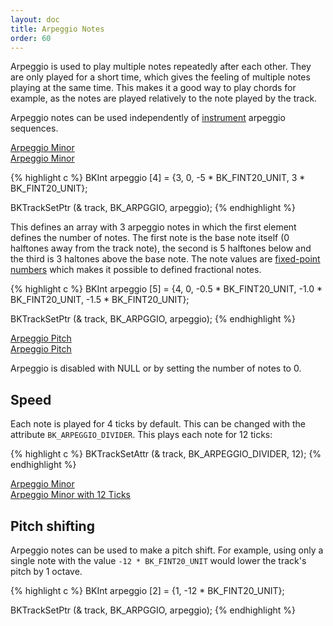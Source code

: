 ```yaml
---
layout: doc
title: Arpeggio Notes
order: 60
---
```


Arpeggio is used to play multiple notes repeatedly after each other. They are only played for a short time, which gives the feeling of multiple notes playing at the same time. This makes it a good way to play chords for example, as the notes are played relatively to the note played by the track.

Arpeggio notes can be used independently of [instrument](../instruments) arpeggio sequences.

<div class="buttons">
	<div class="player" data-volume="0.7">
		<a href="{{ "/assets/sound/arpeggio/arpeggio-minor.mp3" | prepend: site.baseurl }}" class="button">
			Arpeggio Minor
		</a>
		<div class="label"><a href="{{ "/assets/sound/arpeggio/arpeggio-minor.mp3" | prepend: site.baseurl }}">Arpeggio Minor</a></div>
	</div>
</div>

{% highlight c %}
BKInt arpeggio [4] = {3, 0, -5 * BK_FINT20_UNIT, 3 * BK_FINT20_UNIT};

BKTrackSetPtr (& track, BK_ARPGGIO, arpeggio);
{% endhighlight %}

This defines an array with 3 arpeggio notes in which the first element defines the number of notes. The first note is the base note itself (0 halftones away from the track note), the second is 5 halftones below and the third is 3 haltones above the base note. The note values are [fixed-point numbers](../fixed-point-numbers/) which makes it possible to defined fractional notes.

{% highlight c %}
BKInt arpeggio [5] = {4, 0, -0.5 * BK_FINT20_UNIT, -1.0 * BK_FINT20_UNIT, -1.5 * BK_FINT20_UNIT};

BKTrackSetPtr (& track, BK_ARPGGIO, arpeggio);
{% endhighlight %}

<div class="buttons">
	<div class="player" data-volume="0.7">
		<a href="{{ "/assets/sound/arpeggio/arpeggio-pitch.mp3" | prepend: site.baseurl }}" class="button">
			Arpeggio Pitch
		</a>
		<div class="label"><a href="{{ "/assets/sound/arpeggio/arpeggio-pitch.mp3" | prepend: site.baseurl }}">Arpeggio Pitch</a></div>
	</div>
</div>

Arpeggio is disabled with NULL or by setting the number of notes to 0.

## Speed

Each note is played for 4 ticks by default. This can be changed with the attribute `BK_ARPEGGIO_DIVIDER`. This plays each note for 12 ticks:

{% highlight c %}
BKTrackSetAttr (& track, BK_ARPEGGIO_DIVIDER, 12);
{% endhighlight %}

<div class="buttons">
	<div class="player" data-volume="0.7">
		<a href="{{ "/assets/sound/arpeggio/arpeggio-minor-12-ticks.mp3" | prepend: site.baseurl }}" class="button">
			Arpeggio Minor
		</a>
		<div class="label"><a href="{{ "/assets/sound/arpeggio/arpeggio-minor-12-ticks.mp3" | prepend: site.baseurl }}">Arpeggio Minor with 12 Ticks</a></div>
	</div>
</div>

## Pitch shifting

Arpeggio notes can be used to make a pitch shift. For example, using only a single note with the value `-12 * BK_FINT20_UNIT` would lower the track's pitch by 1 octave.

{% highlight c %}
BKInt arpeggio [2] = {1, -12 * BK_FINT20_UNIT};

BKTrackSetPtr (& track, BK_ARPGGIO, arpeggio);
{% endhighlight %}
